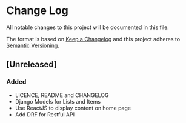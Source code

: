 # Change Log
All notable changes to this project will be documented in this file.

The format is based on [Keep a Changelog](http://keepachangelog.com/)
and this project adheres to [Semantic Versioning](http://semver.org/).

## [Unreleased]
### Added
- LICENCE, README and CHANGELOG
- Django Models for Lists and Items
- Use ReactJS to display content on home page
- Add DRF for Restful API
